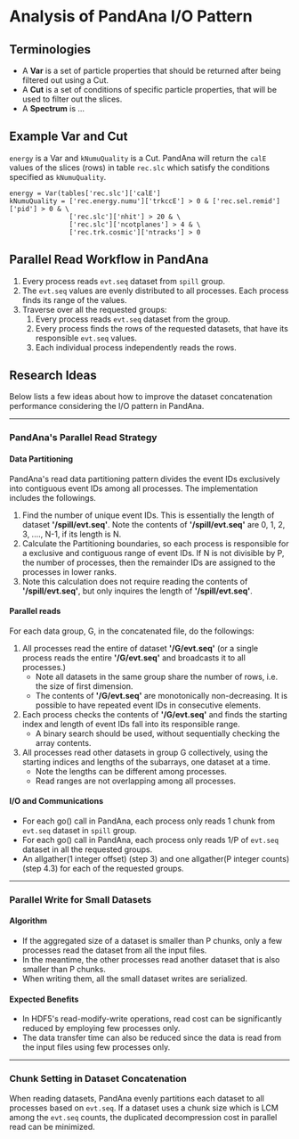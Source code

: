# Analysis of PandAna I/O Pattern
## Terminologies
* A **Var** is a set of particle properties that should be returned after being filtered out using a Cut.
* A **Cut** is a set of conditions of specific particle properties, that will be used to filter out the slices.
* A **Spectrum** is ...

## Example Var and Cut
`energy` is a Var and `kNumuQuality` is a Cut.
PandAna will return the `calE` values of the slices (rows) in table `rec.slc` which satisfy the conditions specified as `kNumuQuality`.

```
energy = Var(tables['rec.slc']['calE']
kNumuQuality = ['rec.energy.numu']['trkccE'] > 0 & ['rec.sel.remid']['pid'] > 0 & \
               ['rec.slc']['nhit'] > 20 & \
               ['rec.slc']['ncotplanes'] > 4 & \
               ['rec.trk.cosmic']['ntracks'] > 0
```

## Parallel Read Workflow in PandAna
1. Every process reads `evt.seq` dataset from `spill` group.
2. The `evt.seq` values are evenly distributed to all processes. Each process finds its range of the values.
3. Traverse over all the requested groups:
    1. Every process reads `evt.seq` dataset from the group.
    2. Every process finds the rows of the requested datasets, that have its responsible `evt.seq` values.
    3. Each individual process independently reads the rows.

## Research Ideas
Below lists a few ideas about how to improve the dataset concatenation
performance considering the I/O pattern in PandAna.

---

### PandAna's Parallel Read Strategy
#### Data Partitioning
PandAna's read data partitioning pattern divides the event IDs exclusively into
contiguous event IDs among all processes. The implementation includes the
followings.
1. Find the number of unique event IDs. This is essentially the length of
   dataset **'/spill/evt.seq'**. Note the contents of **'/spill/evt.seq'** are
   0, 1, 2, 3, ...., N-1, if its length is N.
2. Calculate the Partitioning boundaries, so each process is responsible for a
   exclusive and contiguous range of event IDs. If N is not divisible by P, the
   number of processes, then the remainder IDs are assigned to the processes in
   lower ranks.
3. Note this calculation does not require reading the contents of
   **'/spill/evt.seq'**, but only inquires the length of **'/spill/evt.seq'**.
#### Parallel reads
For each data group, G, in the concatenated file, do the followings:
1. All processes read the entire of dataset **'/G/evt.seq'** (or a single
   process reads the entire **'/G/evt.seq'** and broadcasts it to all
   processes.)
   * Note all datasets in the same group share the number of rows, i.e. the
     size of first dimension.
   * The contents of **'/G/evt.seq'** are monotonically non-decreasing. It is
     possible to have repeated event IDs in consecutive elements.
2. Each process checks the contents of **'/G/evt.seq'** and finds the starting
   index and length of event IDs fall into its responsible range.
   * A binary search should be used, without sequentially checking the array
     contents.
3. All processes read other datasets in group G collectively, using the
   starting indices and lengths of the subarrays, one dataset at a time.
   * Note the lengths can be different among processes.
   * Read ranges are not overlapping among all processes.

#### I/O and Communications
* For each go() call in PandAna, each process only reads 1 chunk from `evt.seq` dataset in `spill` group.
* For each go() call in PandAna, each process only reads 1/P of `evt.seq` dataset in all the requested groups.
* An allgather(1 integer offset) (step 3) and one allgather(P integer counts) (step 4.3) for each of the requested groups.

---

### Parallel Write for Small Datasets
#### Algorithm
* If the aggregated size of a dataset is smaller than P chunks, only a few processes read the dataset from all the input files.
* In the meantime, the other processes read another dataset that is also smaller than P chunks.
* When writing them, all the small dataset writes are serialized.

#### Expected Benefits
* In HDF5's read-modify-write operations, read cost can be significantly reduced by employing few processes only.
* The data transfer time can also be reduced since the data is read from the input files using few processes only.

---

### Chunk Setting in Dataset Concatenation
When reading datasets, PandAna evenly partitions each dataset to all processes based on `evt.seq`.
If a dataset uses a chunk size which is LCM among the `evt.seq` counts, the duplicated decompression cost in parallel read can be minimized.

